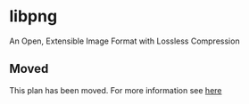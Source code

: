 # libpng

An Open, Extensible Image Format with Lossless Compression

## Moved

This plan has been moved. For more information see [here](https://github.com/habitat-sh/core-plans#additional-plans)

